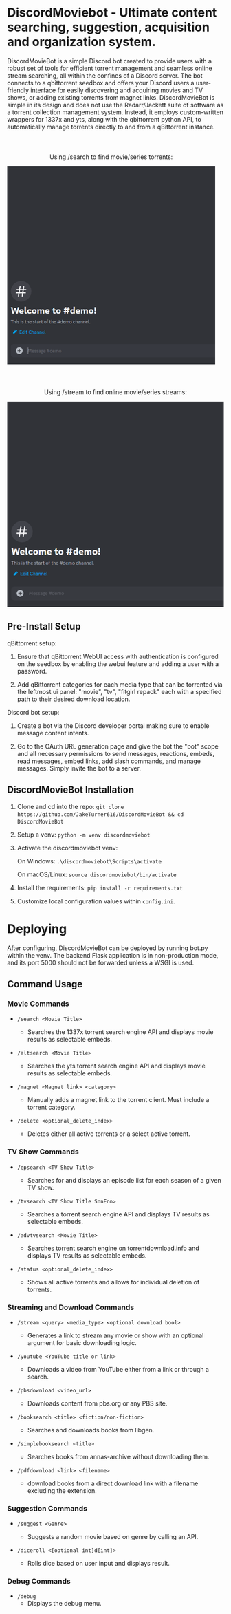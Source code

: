 # DiscordMoviebot - Ultimate content searching, suggestion, acquisition and organization system. 

DiscordMovieBot is a simple Discord bot created to provide users with a robust set of tools for efficient torrent management and seamless online stream searching, all within the confines of a Discord server. The bot connects to a qbittorrent seedbox and offers your Discord users a user-friendly interface for easily discovering and acquiring movies and TV shows, or adding existing torrents from magnet links. DiscordMovieBot is simple in its design and does not use the Radarr/Jackett suite of software as a torrent collection management system. Instead, it employs custom-written wrappers for 1337x and yts, along with the qbittorrent python API, to automatically manage torrents directly to and from a qBittorrent instance.

#

<div style="text-align: center;">
  <div style="display: inline-block; margin-right: 20px;">
    <p>Using /search to find movie/series torrents:</p>
      <img src="https://github.com/JakeTurner616/DiscordMovieBot/raw/807170d8301014c7da00fb4b59a10a9fd6aeacf2/docs/demo0.gif" alt="/search demo">


  </div>
  
#

  <div style="display: inline-block;">
    <p>Using /stream to find online movie/series streams:</p>
      <img src="https://github.com/JakeTurner616/DiscordMovieBot/blob/e9ee7c7a065fe25e0bff433976f7bd7346adc440/docs/demo2.gif" alt="/stream demo">    
  </div>
</div>

## Pre-Install Setup
qBittorrent setup:

1) Ensure that qBittorrent WebUI access with authentication is configured on the seedbox by enabling the webui feature and adding a user with a password.

3) Add qBittorrent categories for each media type that can be torrented via the leftmost ui panel: "movie", "tv", "fitgirl repack" each with a specified path to their desired download location.

Discord bot setup:

1) Create a bot via the Discord developer portal making sure to enable message content intents.
   
3) Go to the OAuth URL generation page and give the bot the "bot" scope and all necessary permissions to send messages, reactions, embeds, read messages, embed links, add slash commands, and manage messages. Simply invite the bot to a server.

## DiscordMovieBot Installation

1) Clone and cd into the repo:
  `git clone https://github.com/JakeTurner616/DiscordMovieBot && cd DiscordMovieBot`

3) Setup a venv:
  `python -m venv discordmoviebot`

4) Activate the discordmoviebot venv:
   
    On Windows:
     `.\discordmoviebot\Scripts\activate`
      
    On macOS/Linux:
      `source discordmoviebot/bin/activate`

5) Install the requirements:
   `pip install -r requirements.txt`

6) Customize local configuration values within `config.ini`.

# Deploying

  After configuring, DiscordMovieBot can be deployed by running bot.py within the venv. The backend Flask application is in non-production mode, and its port 5000 should not be forwarded unless a WSGI is used.

## Command Usage

### Movie Commands

- `/search <Movie Title>`
  - Searches the 1337x torrent search engine API and displays movie results as selectable embeds.

- `/altsearch <Movie Title>`
  - Searches the yts torrent search engine API and displays movie results as selectable embeds.

- `/magnet <Magnet link> <category>`
  - Manually adds a magnet link to the torrent client. Must include a torrent category.

- `/delete <optional_delete_index>`
  - Deletes either all active torrents or a select active torrent.

### TV Show Commands

- `/epsearch <TV Show Title>`
  - Searches for and displays an episode list for each season of a given TV show.

- `/tvsearch <TV Show Title SnnEnn>`
  - Searches a torrent search engine API and displays TV results as selectable embeds.

- `/advtvsearch <Movie Title>`
  - Searches torrent search engine on torrentdownload.info and displays TV results as selectable embeds.

- `/status <optional_delete_index>`
  - Shows all active torrents and allows for individual deletion of torrents.

### Streaming and Download Commands

- `/stream <query> <media_type> <optional download bool>`
  - Generates a link to stream any movie or show with an optional argument for basic downloading logic.

- `/youtube <YouTube title or link>`
  - Downloads a video from YouTube either from a link or through a search.

- `/pbsdownload <video_url>`
  - Downloads content from pbs.org or any PBS site.

- `/booksearch <title> <fiction/non-fiction>`
  - Searches and downloads books from libgen.

- `/simplebooksearch <title>`
  - Searches books from annas-archive without downloading them.

- `/pdfdownload <link> <filename>`
  - download books from a direct download link with a filename excluding the extension.

### Suggestion Commands

- `/suggest <Genre>`
  - Suggests a random movie based on genre by calling an API.

- `/diceroll <[optional int]d[int]>`
  - Rolls dice based on user input and displays result.
 
### Debug Commands

- `/debug`
  - Displays the debug menu.
